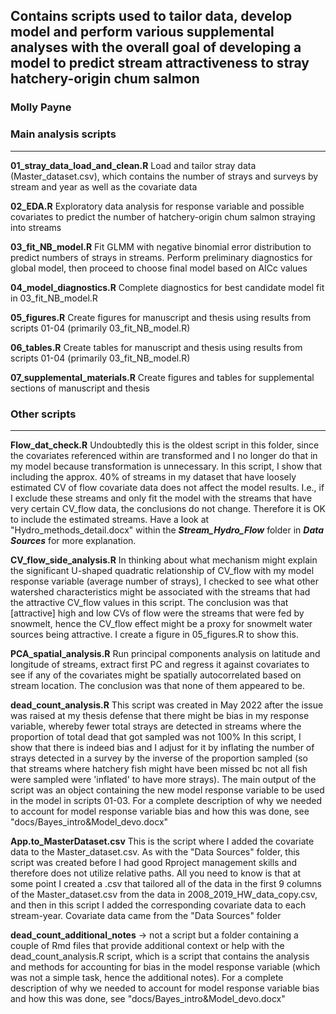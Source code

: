 ## Contains scripts used to tailor data, develop model and perform various supplemental analyses with the overall goal of developing a model to predict stream attractiveness to stray hatchery-origin chum salmon

### Molly Payne
### Main analysis scripts

____

**01_stray_data_load_and_clean.R** Load and tailor stray data (Master_dataset.csv),   which contains the number of strays and surveys by stream and year as well as the covariate data <br>

**02_EDA.R** Exploratory data analysis for response variable and possible covariates to predict the number of hatchery-origin chum salmon straying into streams <br>

**03_fit_NB_model.R** Fit GLMM with negative binomial error distribution to predict numbers of strays in streams. Perform preliminary diagnostics for global model, then proceed to choose final model based on AICc values <br>

**04_model_diagnostics.R** Complete diagnostics for best candidate model fit in 03_fit_NB_model.R <br>

**05_figures.R** Create figures for manuscript and thesis using results from scripts 01-04 (primarily 03_fit_NB_model.R) <br>

**06_tables.R** Create tables for manuscript and thesis using results from scripts 01-04 (primarily 03_fit_NB_model.R) <br>

**07_supplemental_materials.R** Create figures and tables for supplemental sections of manuscript and thesis



### Other scripts

____
**Flow_dat_check.R** Undoubtedly this is the oldest script in this folder, since the covariates referenced within are transformed and I no longer do that in my model because transformation is unnecessary. In this script, I show that including the approx. 40% of streams in my dataset that have loosely estimated CV of flow covariate data does not affect the model results. I.e., if I exclude these streams and only fit the model with the streams that have very certain CV_flow data, the conclusions do not change. Therefore it is OK to include the estimated streams. Have a look at "Hydro_methods_detail.docx" within the ***Stream_Hydro_Flow*** folder in ***Data Sources*** for more explanation. <br>

**CV_flow_side_analysis.R** In thinking about what mechanism might explain the significant U-shaped quadratic relationship of CV_flow with my model response variable (average number of strays), I checked to see what other watershed characteristics might be associated with the streams that had the attractive CV_flow values in this script. The conclusion was that [attractive] high and low CVs of flow were the streams that were fed by snowmelt, hence the CV_flow effect might be a proxy for snowmelt water sources being attractive. I create a figure in 05_figures.R to show this.   <br>

**PCA_spatial_analysis.R** Run principal components analysis on latitude and longitude of streams, extract first PC and regress it against covariates to see if any of the covariates might be spatially autocorrelated based on stream location. The conclusion was that none of them appeared to be. <br>

**dead_count_analysis.R** This script was created in May 2022 after the issue was raised at my thesis defense that there might be bias in my response variable, whereby fewer total strays are detected in streams where the proportion of total dead that got sampled was not 100% In this script, I show that there is indeed bias and I adjust for it by inflating the number of strays detected in a survey by the inverse of the proportion sampled (so that streams where hatchery fish might have been missed bc not all fish were sampled were 'inflated' to have more strays). The main output of the script was an object containing the new model response variable to be used in the model in scripts 01-03. For a complete description of why we needed to account for model response variable bias and how this was done, see "docs/Bayes_intro&Model_devo.docx" <br>

**App.to_MasterDataset.csv** This is the script where I added the covariate data to the Master_dataset.csv. As with the "Data Sources" folder, this script was created before I had good Rproject management skills and therefore does not utilize relative paths. All you need to know is that at some point I created a .csv that tailored all of the data in the first 9 columns of the Master_dataset.csv from the data in 2008_2019_HW_data_copy.csv, and then in this script I added the corresponding covariate data to each stream-year. Covariate data came from the "Data Sources" folder <br>

**dead_count_additional_notes** -> not a script but a folder containing a couple of Rmd files that provide additional context or help with the dead_count_analysis.R script, which is a script that contains the analysis and methods for accounting for bias in the model response variable (which was not a simple task, hence the additional notes). For a complete description of why we needed to account for model response variable bias and how this was done, see "docs/Bayes_intro&Model_devo.docx" <br>




